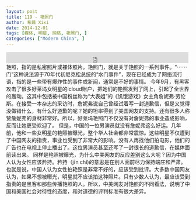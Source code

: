 ```yaml
---
layout: post
title: 119 - 艳照门
author: 希茜 Xixi
date: 2014-12-01
tags: [媒体, 明星, 网络, 艳照门, ]
categories: ["Modern China", ]
---
```


<iframe src="https://archive.org/embed/slowchinese_201909/Slow_Chinese_119.mp3" width="500" height="30" frameborder="0" webkitallowfullscreen="true" mozallowfullscreen="true" allowfullscreen></iframe>
艳照，指的是私密照片或裸体照片。艳照门，就是关于艳照的一系列事件。“⋯⋯门”这种说法源于70年代初尼克松总统的“水门事件”，现在已经成为了网络流行语，指的是一些带有爆炸性的事件或新闻，通常是不好的事情。
今年9月，有黑客攻击了很多好莱坞女明星的icloud账户，把她们的艳照发到了网上，引起了全世界的轰动。这其中包括被中国粉丝称为“大表姐”的《饥饿游戏》女主角詹妮弗·劳伦斯。在接受一本杂志的采访时，詹妮弗说自己曾经试着写一封道歉信，但是又觉得没做错什么，有什么好道歉的呢？她的坦率得到了美国网友的支持。还有很多人称赞詹妮弗的身材非常好。所以，好莱坞艳照门不仅没有对詹妮弗的事业造成影响，反而让她更受欢迎了。
但是，中国的一位男演员就没有詹妮弗这么好运。几年前，他和一些女明星的艳照被曝光，整个华人社会都非常震惊。这些明星不仅遭到了中国网友的指责，事业也受到了非常大的影响。没有人再找他们拍电影，他们的广告也在电视上停止播出了。这位男演员甚至还写了一封很长的道歉信，在媒体面前读出来。
同样是艳照被曝光，为什么中美网友的反应差别这么大呢？因为中国人认为女性应该矜持。矜持（jīn chí)的意思是在别人面前尽力保持端庄和严肃。也就是说，中国人认为女性拍艳照是非常不好的，应该受到批评。大多数中国网友认为，如果不想被曝光，明星就不应该拍这种照片。只有少数人认为，最应该受到指责的是黑客和那些传播艳照的人。所以，中美网友对艳照的不同看法，说明了中国和美国社会对待性的态度，和对道德的评判标准有很大差异。
